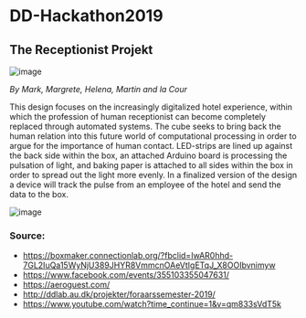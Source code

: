 # DD-Hackathon2019
## The Receptionist Projekt
![image](http://ddlab.au.dk/fileadmin/ddlab/billeder_video_til_studenterprojekter/receptionist3.PNG)

*By Mark, Margrete, Helena, Martin and la Cour*

This design focuses on the increasingly digitalized hotel experience, within which the profession of human receptionist can become completely replaced through automated systems. The cube seeks to bring back the human relation into this future world of computational processing in order to argue for the importance of human contact. LED-strips are lined up against the back side within the box, an attached Arduino board is processing the pulsation of light, and baking paper is attached to all sides within the box in order to spread out the light more evenly. In a finalized version of the design a device will track the pulse from an employee of the hotel and send the data to the box.

![image](http://ddlab.au.dk/fileadmin/ddlab/billeder_video_til_studenterprojekter/receptionist.jpg)

### Source:
- https://boxmaker.connectionlab.org/?fbclid=IwAR0hhd-7GL2IuQa15WyNjU389JHYR8VmmcnOAeVtIgETqJ_X8OOIbvnimyw
- https://www.facebook.com/events/355103355047631/
- https://aeroguest.com/
- http://ddlab.au.dk/projekter/foraarssemester-2019/
- https://www.youtube.com/watch?time_continue=1&v=qm833sVdT5k

